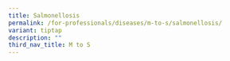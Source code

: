```yaml
---
title: Salmonellosis
permalink: /for-professionals/diseases/m-to-s/salmonellosis/
variant: tiptap
description: ""
third_nav_title: M to S
---
```

